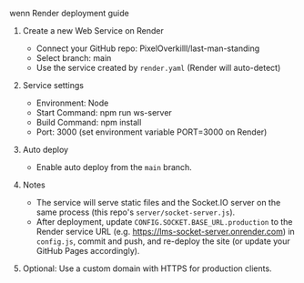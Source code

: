 wenn Render deployment guide

1) Create a new Web Service on Render
   - Connect your GitHub repo: PixelOverkilll/last-man-standing
   - Select branch: main
   - Use the service created by `render.yaml` (Render will auto-detect)

2) Service settings
   - Environment: Node
   - Start Command: npm run ws-server
   - Build Command: npm install
   - Port: 3000 (set environment variable PORT=3000 on Render)

3) Auto deploy
   - Enable auto deploy from the `main` branch.

4) Notes
   - The service will serve static files and the Socket.IO server on the same process (this repo's `server/socket-server.js`).
   - After deployment, update `CONFIG.SOCKET.BASE_URL.production` to the Render service URL (e.g. https://lms-socket-server.onrender.com) in `config.js`, commit and push, and re-deploy the site (or update your GitHub Pages accordingly).

5) Optional: Use a custom domain with HTTPS for production clients.

